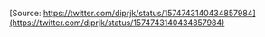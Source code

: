 [Source: https://twitter.com/diprjk/status/1574743140434857984](https://twitter.com/diprjk/status/1574743140434857984)